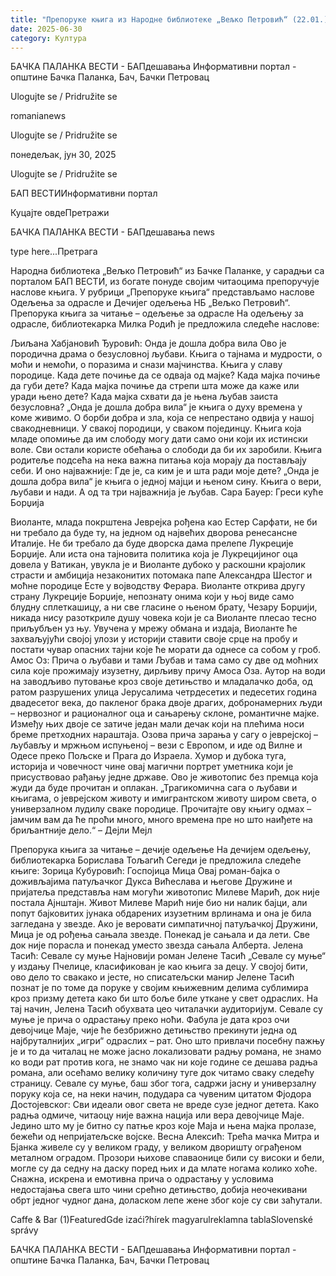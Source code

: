 ```yaml
---
title: "Препоруке књига из Народне библиотеке „Вељко Петровић“ (22.01.)"
date: 2025-06-30
category: Култура
---
```


БАЧКА ПАЛАНКА ВЕСТИ - БАПдешавања Информативни портал - општине Бачка Паланка, Бач, Бачки Петровац

Ulogujte se / Pridružite se

romanianews

Ulogujte se / Pridružite se

понедељак, јун 30, 2025

Ulogujte se / Pridružite se

БАП ВЕСТИИнформативни портал

Куцајте овдеПретражи

БАЧКА ПАЛАНКА ВЕСТИ - БАПдешавања news

type here...Претрага

Народна библиотека „Вељко Петровић“ из Бачке Паланке, у сарадњи са порталом БАП ВЕСТИ, из богате понуде својим читаоцима препоручује наслове књига. У рубрици „Препоруке књига“ представљамо наслове Одељења за одрасле и Дечијег одељења НБ „Вељко Петровић“.
Препорука књига за читање – одељење за одрасле
На одељењу за одрасле, библиотекарка Милка Родић је предложила следеће наслове:


Љиљана Хабјановић Ђуровић: Онда је дошла добра вила
Ово је породична драма о безусловној љубави. Књига о тајнама и мудрости, о моћи и немоћи, о поразима и снази мајчинства. Књига у славу породице. Када дете почиње да се одваја од мајке? Када мајка почиње да губи дете? Када мајка почиње да стрепи шта може да каже или уради њено дете? Када мајка схвати да је њена љубав заиста безусловна? „Онда је дошла добра вила“ је књига о духу времена у коме живимо. О борби добра и зла, која се непрестано одвија у нашој свакодневници. У свакој породици, у сваком појединцу. Књига која младе опомиње да им слободу могу дати само они који их истински воле. Сви остали користе обећања о слободи да би их заробили. Књига родитеље подсећа на нека важна питања која морају да постављају себи. И оно најважније: Где је, са ким је и шта ради моје дете? „Онда је дошла добра вила“ је књига о једној мајци и њеном сину. Књига о вери, љубави и нади. А од та три најважнија је љубав.
Сара Бауер: Греси куће Борџија


Виоланте, млада покрштена Јеврејка рођена као Естер Сарфати, не би ни требало да буде ту, на једном од највећих дворова ренесансне Италије. Не би требало да буде дворска дама прелепе Лукреције Борџије. Али иста она тајновита политика која је Лукрецијиног оца довела у Ватикан, увукла је и Виоланте дубоко у раскошни крајолик страсти и амбиција незаконитих потомака папе Александра Шестог и моћне породице Есте у војводству Ферара. Виоланте открива другу страну Лукреције Борџије, непознату онима који у њој виде само блудну сплеткашицу, а ни све гласине о њеном брату, Чезару Борџији, никада нису разоткриле душу човека који је са Виоланте плесао тесно приљубљен уз њу. Увучена у мрежу обмана и издаја, Виоланте ће захваљујући својој улози у историји ставити своје срце на пробу и постати чувар опасних тајни које ће морати да однесе са собом у гроб.
Амос Оз: Прича о љубави и тами
Љубав и тама само су две од моћних сила које прожимају изузетну, дирљиву причу Амоса Оза. Аутор на води на заводљиво путовање кроз своје детињство и младалачко доба, од ратом разрушених улица Јерусалима четрдесетих и педесетих година двадесетог века, до пакленог брака двоје драгих, добронамерних људи – нервозног и рационалног оца и сањарењу склоне, романтичне мајке. Између њих двоје се затиче један мали дечак који на плећима носи бреме претходних нараштаја.
Озова прича зарања у сагу о јеврејској – љубављу и мржњом испуњеној – вези с Европом, и иде од Вилне и Одесе преко Пољске и Прага до Израела. Хумор и дубока туга, историја и човечност чине овај магични портрет уметника који је присуствовао рађању једне државе. Ово је животопис без премца која жуди да буде прочитан и оплакан.
„Трагикомична сага о љубави и књигама, о јеврејском животу и имигрантском животу широм света, о универзалном лудилу сваке породице. Прочитајте ову књигу одмах – јамчим вам да ће проћи много, много времена пре но што наиђете на бриљантније дело.“ – Дејли Мејл


Препорука књига за читање – дечије одељење
На дечијем одељењу, библиотекарка Борислава Тољагић Сегеди је предложила следеће књиге:
Зорица Кубуровић: Госпојица Мица
Овај роман-бајка о доживљајима патуљачког Дукса Вићеслава и његове Дружине и пријатеља представља нам могући животопис Милеве Марић, док није постала Ајнштајн. Живот Милеве Марић није био ни налик бајци, али попут бајковитих јунака обдарених изузетним врлинама и она је била загледана у звезде.
Ако је веровати симпатичној патуљачкој Дружини, Мица је од рођења сањала звезде. Понекад је сањала и да лети. Све док није порасла и понекад уместо звезда сањала Алберта.
Јелена Тасић: Севале су муње
Најновији роман Јелене Тасић „Севале су муње“ у издању Пчелице, класификован је као књига за децу. У својој бити, ово дело то свакако и јесте, но списатељски манир Јелене Тасић познат је по томе да поруке у својим књижевним делима сублимира кроз призму детета како би што боље биле уткане у свет одраслих. На тај начин, Јелена Тасић обухвата цео читалачки аудиторијум. Севале су муње је прича о одрастању преко ноћи. Фабула је дата кроз очи девојчице Маје, чије ће безбрижно детињство прекинути једна од најбруталнијих „игри“ одраслих – рат.
Оно што привлачи посебну пажњу је и то да читалац не може јасно локализовати радњу романа, не знамо ко води рат против кога, не знамо чак ни које године се дешава радња романа, али осећамо велику количину туге док читамо сваку следећу страницу. Севале су муње, баш због тога, садржи јасну и универзалну поруку која се, на неки начин, подудара са чувеним цитатом Фјодора Достојевског: Сви идеали овог света не вреде сузе једног детета. Како радња одмиче, читаоцу није важна нација или вера девојчице Маје. Једино што му је битно су патње кроз које Маја и њена мајка пролазе, бежећи од непријатељске војске.
Весна Алексић: Трећа мачка
Митра и Бјанка живеле су у великом граду, у великом дворишту ограђеном металном оградом. Прозори њихове спаваонице били су високи и бели, могле су да седну на даску поред њих и да млате ногама колико хоће. Снажна, искрена и емотивна прича о одрастању у условима недостајања свега што чини срећно детињство, добија неочекивани обрт једног чудног дана, доласком лепе жене због које су сви заћутали.

Caffe & Bar (1)FeaturedGde izaći?hírek magyarulreklamna tablaSlovenské správy

БАЧКА ПАЛАНКА ВЕСТИ - БАПдешавања Информативни портал - општине Бачка Паланка, Бач, Бачки Петровац
